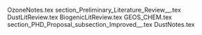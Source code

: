 OzoneNotes.tex
section_Preliminary_Literature_Review__.tex
DustLitReview.tex
BiogenicLitReview.tex
GEOS_CHEM.tex
section_PHD_Proposal_subsection_Improved__.tex
DustNotes.tex  